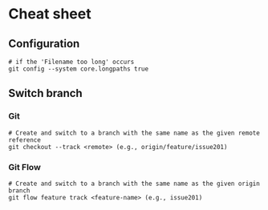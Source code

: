 # Cheat sheet

## Configuration

```{bash}
# if the 'Filename too long' occurs
git config --system core.longpaths true
```

## Switch branch

### Git

```{bash}
# Create and switch to a branch with the same name as the given remote reference
git checkout --track <remote> (e.g., origin/feature/issue201)
```

### Git Flow

```{bash}
# Create and switch to a branch with the same name as the given origin branch
git flow feature track <feature-name> (e.g., issue201)
```
